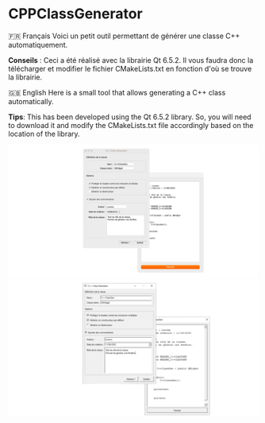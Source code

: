 # CPPClassGenerator

🇫🇷 Français
Voici un petit outil permettant de générer une classe C++ automatiquement.

**Conseils** :
Ceci a été réalisé avec la librairie Qt 6.5.2.
Il vous faudra donc la télécharger et modifier le fichier CMakeLists.txt en fonction d'où se trouve la librairie.

🇬🇧 English
Here is a small tool that allows generating a C++ class automatically.

**Tips**:
This has been developed using the Qt 6.5.2 library.
So, you will need to download it and modify the CMakeLists.txt file accordingly based on the location of the library.

![**Preview for macOS**](github-macos.png)
![**Preview for Windows](github-w10.png)
